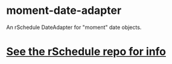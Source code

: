 # moment-date-adapter

An rSchedule DateAdapter for "moment" date objects.

# [See the rSchedule repo for info](https://gitlab.com/john.carroll.p/rschedule)

